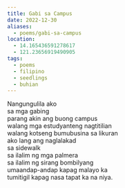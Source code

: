 ```yaml
---
title: Gabi sa Campus
date: 2022-12-30
aliases:
  - poems/gabi-sa-campus
location:
  - 14.165436591278617
  - 121.23656919490905
tags:
  - poems
  - filipino
  - seedlings
  - buhian
---
```

Nangungulila ako  
sa mga gabing  
parang akin ang buong campus  
walang mga estudyanteng nagtitilian  
walang kotseng bumubusina sa likuran  
ako lang ang naglalakad  
sa sidewalk  
sa ilalim ng mga palmera  
sa ilalim ng sirang bombilyang  
umaandap-andap kapag malayo ka  
tumitigil kapag nasa tapat ka na niya.